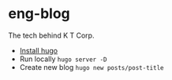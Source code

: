 # eng-blog
The tech behind K T Corp.

* [Install hugo](https://gohugo.io/getting-started/installing/)
* Run locally `hugo server -D`
* Create new blog `hugo new posts/post-title`
